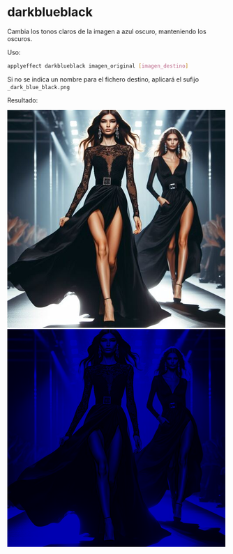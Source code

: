 # darkblueblack

Cambia los tonos claros de la imagen a azul oscuro, manteniendo los oscuros.

Uso:

``` sh
applyeffect darkblueblack imagen_original [imagen_destino]
```

Si no se indica un nombre para el fichero destino, aplicará el sufijo `_dark_blue_black.png`

Resultado:

![imagen original](../../images/image.jpg)
![darkblueblack](../../images/image_dark_blue_black.png)
